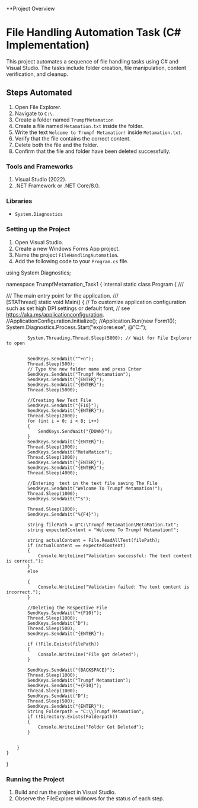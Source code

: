 **Project Overview
# File Handling Automation Task (C# Implementation)

This project automates a sequence of file handling tasks using C# and Visual Studio. The tasks include folder creation, file manipulation, content verification, and cleanup.

## Steps Automated

1. Open File Explorer.
2. Navigate to `C:\`.
3. Create a folder named `TrumpfMetamation` 
4. Create a file named `Metamation.txt` inside the folder.
5. Write the text `Welcome to Trumpf Metamation!` inside `Metamation.txt`.
6. Verify that the file contains the correct content.
7. Delete both the file and the folder.
8. Confirm that the file and folder have been deleted successfully.

### Tools and Frameworks

1. Visual Studio (2022).
2. .NET Framework or .NET Core/8.0.

### Libraries
- `System.Diagnostics`

### Setting up the Project

1. Open Visual Studio.
2. Create a new Windows Forms App project.
3. Name the project `FileHandlingAutomation`.
4. Add the following code to your `Program.cs` file.



using System.Diagnostics;

namespace TrumpfMetamation_Task1
{
    internal static class Program
    {
        /// <summary>
        ///  The main entry point for the application.
        /// </summary>
        [STAThread]
        static void Main()
        {
            // To customize application configuration such as set high DPI settings or default font,
            // see https://aka.ms/applicationconfiguration.
            //ApplicationConfiguration.Initialize();
            //Application.Run(new Form1());
            System.Diagnostics.Process.Start("explorer.exe", @"C:");

            System.Threading.Thread.Sleep(5000); // Wait for File Explorer to open


            SendKeys.SendWait("^+n");
            Thread.Sleep(500);
            // Type the new folder name and press Enter
            SendKeys.SendWait("Trumpf Metamation");
            SendKeys.SendWait("{ENTER}");
            SendKeys.SendWait("{ENTER}");
            Thread.Sleep(5000);

            //Creating New Text File
            SendKeys.SendWait("{F10}");
            SendKeys.SendWait("{ENTER}");
            Thread.Sleep(2000);
            for (int i = 0; i < 8; i++)
            {
                SendKeys.SendWait("{DOWN}");
            }
            SendKeys.SendWait("{ENTER}");
            Thread.Sleep(1000);
            SendKeys.SendWait("MetaMation");
            Thread.Sleep(1000);
            SendKeys.SendWait("{ENTER}");
            SendKeys.SendWait("{ENTER}");
            Thread.Sleep(4000);

            //Entering  text in the text file saving The File
            SendKeys.SendWait("Welcome To Trumpf Metamation!");
            Thread.Sleep(1000);
            SendKeys.SendWait("^s");

            Thread.Sleep(1000);
            SendKeys.SendWait("%{F4}");

            string filePath = @"C:\Trumpf Metamation\MetaMation.txt";
            string expectedContent = "Welcome To Trumpf Metamation!";

            string actualContent = File.ReadAllText(filePath);
            if (actualContent == expectedContent)
            {
                Console.WriteLine("Validation successful: The text content is correct.");
            }
            else

            {
                Console.WriteLine("Validation failed: The text content is incorrect.");
            }

            //Deleting the Respective File
            SendKeys.SendWait("+{F10}");
            Thread.Sleep(1000);
            SendKeys.SendWait("D");
            Thread.Sleep(500);
            SendKeys.SendWait("{ENTER}");

            if (!File.Exists(filePath))
            {
                Console.WriteLine("File got deleted");
            }

            SendKeys.SendWait("{BACKSPACE}");
            Thread.Sleep(1000);
            SendKeys.SendWait("Trumpf Metamation");
            SendKeys.SendWait("+{F10}");
            Thread.Sleep(1000);
            SendKeys.SendWait("D");
            Thread.Sleep(500);
            SendKeys.SendWait("{ENTER}");
            String Folderpath = "C:\\Trumpf Metamation";
            if (!Directory.Exists(Folderpath))
            {
                Console.WriteLine("Folder Got Deleted");
            }


        }
    }
}


### Running the Project

1. Build and run the project in Visual Studio.
2. Observe the FileExplore widnows for the status of each step.
